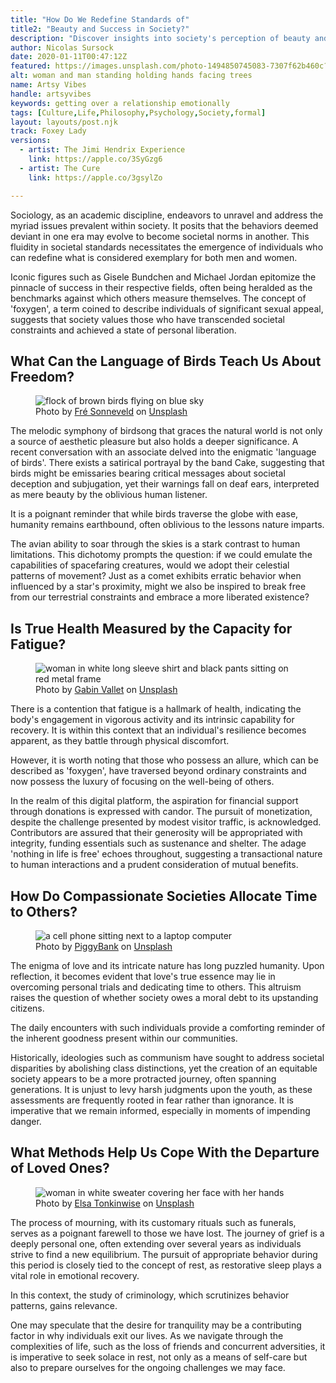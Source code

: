 ```yaml
---
title: "How Do We Redefine Standards of"
title2: "Beauty and Success in Society?"
description: "Discover insights into society's perception of beauty and success, and the journey to redefining personal freedom and attractiveness."
author: Nicolas Sursock
date: 2020-01-11T00:47:12Z
featured: https://images.unsplash.com/photo-1494850745083-7307f62b460c?ixid=M3wzODQ3NjN8MHwxfHJhbmRvbXx8fHx8fHx8fDE2OTk2MzExMjV8&ixlib=rb-4.0.3&auto=format&fit=crop&q=80
alt: woman and man standing holding hands facing trees
name: Artsy Vibes
handle: artsyvibes
keywords: getting over a relationship emotionally
tags: [Culture,Life,Philosophy,Psychology,Society,formal]
layout: layouts/post.njk
track: Foxey Lady
versions:
  - artist: The Jimi Hendrix Experience
    link: https://apple.co/3SyGzg6
  - artist: The Cure
    link: https://apple.co/3gsylZo

---
```


Sociology, as an academic discipline, endeavors to unravel and address the myriad issues prevalent within society. It posits that the behaviors deemed deviant in one era may evolve to become societal norms in another. This fluidity in societal standards necessitates the emergence of individuals who can redefine what is considered exemplary for both men and women. 

Iconic figures such as Gisele Bundchen and Michael Jordan epitomize the pinnacle of success in their respective fields, often being heralded as the benchmarks against which others measure themselves. The concept of 'foxygen', a term coined to describe individuals of significant sexual appeal, suggests that society values those who have transcended societal constraints and achieved a state of personal liberation.

## What Can the Language of Birds Teach Us About Freedom?

<aside class="md:-mr-56 md:float-right w-full md:w-2/3 md:px-8">
  <figure>
    <img x-intersect.once="$el.src = !isMobile() ? $el.dataset.src + '&w=800&h=600' : $el.dataset.src + '&w=480&h=320'" class="rounded-lg" alt="flock of brown birds flying on blue sky" data-keyword="language of birds signifying freedom" data-src="https://images.unsplash.com/27/flock.jpg?ixid=M3wzODQ3NjN8MHwxfHJhbmRvbXx8fHx8fHx8fDE2OTk2MzExMjR8&ixlib=rb-4.0.3&auto=format&fit=crop&q=80">
    <figcaption class="text-center">
    Photo by <a href="https://unsplash.com/@fresonneveld?utm_source=crackingdacode&utm_medium=referral">Fré Sonneveld</a> on <a href="https://unsplash.com/?utm_source=crackingdacode&utm_medium=referral">Unsplash</a>
    </figcaption>
  </figure>
</aside>
        
The melodic symphony of birdsong that graces the natural world is not only a source of aesthetic pleasure but also holds a deeper significance. A recent conversation with an associate delved into the enigmatic 'language of birds'. There exists a satirical portrayal by the band Cake, suggesting that birds might be emissaries bearing critical messages about societal deception and subjugation, yet their warnings fall on deaf ears, interpreted as mere beauty by the oblivious human listener. 

It is a poignant reminder that while birds traverse the globe with ease, humanity remains earthbound, often oblivious to the lessons nature imparts.

The avian ability to soar through the skies is a stark contrast to human limitations. This dichotomy prompts the question: if we could emulate the capabilities of spacefaring creatures, would we adopt their celestial patterns of movement? Just as a comet exhibits erratic behavior when influenced by a star's proximity, might we also be inspired to break free from our terrestrial constraints and embrace a more liberated existence?

## Is True Health Measured by the Capacity for Fatigue?

<aside class="md:-ml-56 md:float-left w-full md:w-2/3 md:px-8">
  <figure>
    <img x-intersect.once="$el.src = !isMobile() ? $el.dataset.src + '&w=800&h=600' : $el.dataset.src + '&w=480&h=320'" class="rounded-lg" alt="woman in white long sleeve shirt and black pants sitting on red metal frame" data-keyword="hallmark of health and physical recovery" data-src="https://images.unsplash.com/photo-1607962776853-346ec26811db?ixid=M3wzODQ3NjN8MHwxfHJhbmRvbXx8fHx8fHx8fDE2OTk2MzExMjR8&ixlib=rb-4.0.3&auto=format&fit=crop&q=80">
    <figcaption class="text-center">
    Photo by <a href="https://unsplash.com/@gabinvallet?utm_source=crackingdacode&utm_medium=referral">Gabin Vallet</a> on <a href="https://unsplash.com/?utm_source=crackingdacode&utm_medium=referral">Unsplash</a>
    </figcaption>
  </figure>
</aside>
        
There is a contention that fatigue is a hallmark of health, indicating the body's engagement in vigorous activity and its intrinsic capability for recovery. It is within this context that an individual's resilience becomes apparent, as they battle through physical discomfort. 

However, it is worth noting that those who possess an allure, which can be described as 'foxygen', have traversed beyond ordinary constraints and now possess the luxury of focusing on the well-being of others.

In the realm of this digital platform, the aspiration for financial support through donations is expressed with candor. The pursuit of monetization, despite the challenge presented by modest visitor traffic, is acknowledged. Contributors are assured that their generosity will be appropriated with integrity, funding essentials such as sustenance and shelter. The adage 'nothing in life is free' echoes throughout, suggesting a transactional nature to human interactions and a prudent consideration of mutual benefits.

## How Do Compassionate Societies Allocate Time to Others?

<aside class="md:-mr-56 md:float-right w-full md:w-2/3 md:px-8">
  <figure>
    <img x-intersect.once="$el.src = !isMobile() ? $el.dataset.src + '&w=800&h=600' : $el.dataset.src + '&w=480&h=320'" class="rounded-lg" alt="a cell phone sitting next to a laptop computer" data-keyword="altruism and moral debt in society" data-src="https://images.unsplash.com/photo-1642142786243-a0d140dda8be?ixid=M3wzODQ3NjN8MHwxfHJhbmRvbXx8fHx8fHx8fDE2OTk2MzExMjR8&ixlib=rb-4.0.3&auto=format&fit=crop&q=80">
    <figcaption class="text-center">
    Photo by <a href="https://unsplash.com/@piggybank?utm_source=crackingdacode&utm_medium=referral">PiggyBank</a> on <a href="https://unsplash.com/?utm_source=crackingdacode&utm_medium=referral">Unsplash</a>
    </figcaption>
  </figure>
</aside>
        
The enigma of love and its intricate nature has long puzzled humanity. Upon reflection, it becomes evident that love's true essence may lie in overcoming personal trials and dedicating time to others. This altruism raises the question of whether society owes a moral debt to its upstanding citizens. 

The daily encounters with such individuals provide a comforting reminder of the inherent goodness present within our communities.

Historically, ideologies such as communism have sought to address societal disparities by abolishing class distinctions, yet the creation of an equitable society appears to be a more protracted journey, often spanning generations. It is unjust to levy harsh judgments upon the youth, as these assessments are frequently rooted in fear rather than ignorance. It is imperative that we remain informed, especially in moments of impending danger.

## What Methods Help Us Cope With the Departure of Loved Ones?

<aside class="md:-ml-56 md:float-left w-full md:w-2/3 md:px-8">
  <figure>
    <img x-intersect.once="$el.src = !isMobile() ? $el.dataset.src + '&w=800&h=600' : $el.dataset.src + '&w=480&h=320'" class="rounded-lg" alt="woman in white sweater covering her face with her hands" data-keyword="coping with grief and personal equilibrium" data-src="https://images.unsplash.com/photo-1594983679708-398633cfb5ff?ixid=M3wzODQ3NjN8MHwxfHJhbmRvbXx8fHx8fHx8fDE2OTk2MzExMjR8&ixlib=rb-4.0.3&auto=format&fit=crop&q=80">
    <figcaption class="text-center">
    Photo by <a href="https://unsplash.com/@elsatkw?utm_source=crackingdacode&utm_medium=referral">Elsa Tonkinwise</a> on <a href="https://unsplash.com/?utm_source=crackingdacode&utm_medium=referral">Unsplash</a>
    </figcaption>
  </figure>
</aside>
        
The process of mourning, with its customary rituals such as funerals, serves as a poignant farewell to those we have lost. The journey of grief is a deeply personal one, often extending over several years as individuals strive to find a new equilibrium. The pursuit of appropriate behavior during this period is closely tied to the concept of rest, as restorative sleep plays a vital role in emotional recovery.

In this context, the study of criminology, which scrutinizes behavior patterns, gains relevance. 

One may speculate that the desire for tranquility may be a contributing factor in why individuals exit our lives. As we navigate through the complexities of life, such as the loss of friends and concurrent adversities, it is imperative to seek solace in rest, not only as a means of self-care but also to prepare ourselves for the ongoing challenges we may face.